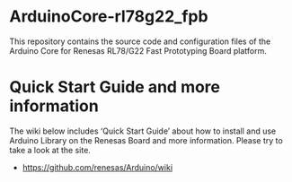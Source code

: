 # ArduinoCore-rl78g22_fpb

This repository contains the source code and configuration files of the Arduino Core for Renesas RL78/G22 Fast Prototyping Board platform.

# Quick Start Guide and more information

The wiki below includes ‘Quick Start Guide’ about how to install and use Arduino Library on the Renesas Board and more information.  Please try to take a look at the site.

  * https://github.com/renesas/Arduino/wiki
